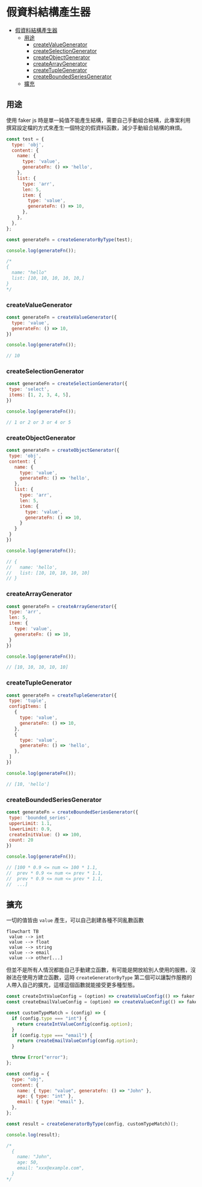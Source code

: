 # 假資料結構產生器
- [假資料結構產生器](#假資料結構產生器)
  - [用途](#用途)
    - [createValueGenerator](#createvaluegenerator)
    - [createSelectionGenerator](#createselectiongenerator)
    - [createObjectGenerator](#createobjectgenerator)
    - [createArrayGenerator](#createarraygenerator)
    - [createTupleGenerator](#createtuplegenerator)
    - [createBoundedSeriesGenerator](#createboundedseriesgenerator)
  - [擴充](#擴充)

## 用途

使用 faker js 時是單一純值不能產生結構，需要自己手動組合結構，此專案利用撰寫設定檔的方式來產生一個特定的假資料函數，減少手動組合結構的麻煩。

```javascript
const test = {
  type: 'obj',
  content: {
    name: {
      type: 'value',
      generateFn: () => 'hello',
    },
    list: {
      type: 'arr',
      len: 5,
      item: {
        type: 'value',
        generateFn: () => 10,
      },
    },
  },
};

const generateFn = createGeneratorByType(test);

console.log(generateFn());

/*
{
  name: "hello"
  list: [10, 10, 10, 10, 10,]
}
*/
```



### createValueGenerator

```javascript
const generateFn = createValueGenerator({
  type: 'value',
  generateFn: () => 10,
})

console.log(generateFn());

// 10
```

### createSelectionGenerator

```javascript
const generateFn = createSelectionGenerator({
 type: 'select',
 items: [1, 2, 3, 4, 5],
})

console.log(generateFn());

// 1 or 2 or 3 or 4 or 5
```

### createObjectGenerator

```javascript
const generateFn = createObjectGenerator({
 type: 'obj',
 content: {
   name: {
     type: 'value',
     generateFn: () => 'hello',
   },
   list: {
     type: 'arr',
     len: 5,
     item: {
       type: 'value',
       generateFn: () => 10,
     }
   }
 }
})

console.log(generateFn());

// {
//   name: 'hello',
//   list: [10, 10, 10, 10, 10]
// }
```
### createArrayGenerator


```javascript
const generateFn = createArrayGenerator({
 type: 'arr',
 len: 5,
 item: {
   type: 'value',
   generateFn: () => 10,
 }
})

console.log(generateFn());

// [10, 10, 10, 10, 10]
```

### createTupleGenerator

```javascript
const generateFn = createTupleGenerator({
 type: 'tuple',
 configItems: [
   {
     type: 'value',
     generateFn: () => 10,
   },
   {
     type: 'value',
     generateFn: () => 'hello',
   },
 ]
})

console.log(generateFn());

// [10, 'hello']
```

### createBoundedSeriesGenerator

```javascript
const generateFn = createBoundedSeriesGenerator({
 type: 'bounded_series',
 upperLimit: 1.1,
 lowerLimit: 0.9,
 createInitValue: () => 100,
 count: 20
})

console.log(generateFn());

// [100 * 0.9 <= num <= 100 * 1.1, 
//  prev * 0.9 <= num <= prev * 1.1,
//  prev * 0.9 <= num <= prev * 1.1,
//  ...] 
```

## 擴充

一切的值皆由 `value` 產生，可以自己創建各種不同亂數函數

```mermaid
flowchart TB
 value --> int
 value --> float
 value --> string
 value --> email
 value --> other[...]
```

但並不是所有人情況都能自己手動建立函數，有可能是開放給別人使用的服務，沒辦法在使用方建立函數，這時 `createGeneratorByType` 第二個可以讓製作服務的人帶入自己的擴充，這樣這個函數就能接受更多種型態。

```javascript
const createIntValueConfig = (option) => createValueConfig(() => faker.number.int(option));
const createEmailValueConfig = (option) => createValueConfig(() => faker.internet.email(option));

const customTypeMatch = (config) => {
  if (config.type === "int") {
    return createIntValueConfig(config.option);
  }
  if (config.type === "email") {
    return createEmailValueConfig(config.option);
  }

  throw Error("error");
};

const config = {
  type: "obj",
  content: {
    name: { type: "value", generateFn: () => "John" },
    age: { type: "int" },
    email: { type: "email" },
  },
};

const result = createGeneratorByType(config, customTypeMatch)();

console.log(result);

/*
  {
    name: "John",
    age: 50,
    email: "xxx@example.com",
  }
*/
```

